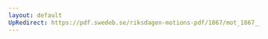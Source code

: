 ```yaml
---
layout: default
UpRedirect: https://pdf.swedeb.se/riksdagen-motions-pdf/1867/mot_1867__fk__00011.pdf
---
```

